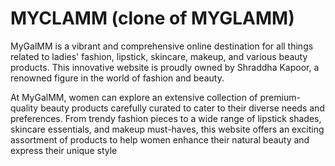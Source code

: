 # MYCLAMM (clone of MYGLAMM)


MyGalMM is a vibrant and comprehensive online destination for all things related to ladies' fashion, lipstick, skincare, makeup, and various beauty products. This innovative website is proudly owned by Shraddha Kapoor, a renowned figure in the world of fashion and beauty.

At MyGalMM, women can explore an extensive collection of premium-quality beauty products carefully curated to cater to their diverse needs and preferences. From trendy fashion pieces to a wide range of lipstick shades, skincare essentials, and makeup must-haves, this website offers an exciting assortment of products to help women enhance their natural beauty and express their unique style
